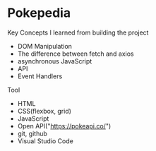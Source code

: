 # Pokepedia


Key Concepts I learned from building the project
- DOM Manipulation
- The difference between fetch and axios
- asynchronous JavaScript
- API
- Event Handlers

Tool
- HTML
- CSS(flexbox, grid)
- JavaScript
- Open API("https://pokeapi.co/")
- git, github
- Visual Studio Code
